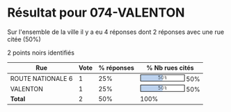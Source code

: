 # Résultat pour 074-VALENTON

Sur l'ensemble de la ville il y a eu 4 réponses dont 2 réponses avec une rue citée (50%)

2 points noirs identifiés

| Rue | Vote | % réponses | % Nb rues cités|
|-----|------|------------|----------------|
| ROUTE NATIONALE 6 | 1 | 25% | <img src="../../img/bar_50.gif" />&nbsp;50%|
| VALENTON | 1 | 25% | <img src="../../img/bar_50.gif" />&nbsp;50%|
| **Total** | 2 | 50% | 100%|
